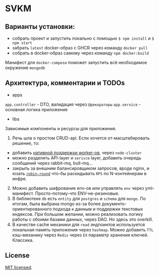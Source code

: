 # SVKM

## Варианты установки: 

- собрать проект и запустить локально с помощью `$ npm install` и `$ npm start`
- забрать `latest` docker-образ с GHCR через команду `docker pull`
- собрать в docker-образ самому через команду `npm docker:build`

Манифест для `docker-compose` поможет запустить всё необходимое окружение `mongodb`

## Архитектура, комментарии и TODOs

- apps

`app.controller` - DTO, валидация через `@декораторы`
`app.service` - основная логика приложения

- libs

Зависимые компоненты и ресурсы для приложения.

1. Речь шла о простом CRUD-api. Если хочется от-масштабировать решение, то:

- добавить [нативной поддержки worker-ов](https://nodejs.org/api/cluster.html#cluster), через `node-cluster`
- можно разделить API-layer и `serivce` layer, добавить очередь сообщений через rabbit-mq, bull-mq...
- закрыть за внешним балансировщиком запросов, вроде nginx, и юзать [`robin-round`](https://en.wikipedia.org/wiki/Round-robin_scheduling) что-бы раскидывать `RPS` по N-контейнерам в инфре.


2. Можно добавить шифрование env-ов или управлять `env` через yml-манифест. Просто-потому-что ENV-не-резиновые.
3. В библиотеке `db` есть `entity` для `postgres` и `schema` для `mongo`. По итогам, была выбрана mongo из-за более документо-ориентированного подхода к данным и поддержки текстовых индексов.
При большом желании, можно реализовать логику работы с обоими базами данных, через DAO. Но здесь это overkill. 
4. В качестве cache механики для `read` эндпоинтов используется локальная память приложения через `hashmap`. Можно добавить  `TTL` кэш-механику через `Redis` через `EX` параметр хранения ключей. Классика.  


## License

[MIT licensed](LICENSE).
